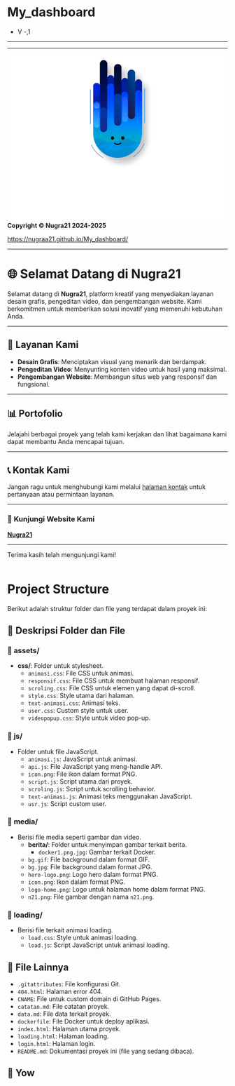 # My_dashboard
 - V -,1

---
---

![CopyrightLogo](assets\media\n21.png)  
**Copyright © Nugra21 2024-2025**

https://nugraa21.github.io/My_dashboard/

---

# 🌐 **Selamat Datang di Nugra21**

Selamat datang di **Nugra21**, platform kreatif yang menyediakan layanan desain grafis, pengeditan video, dan pengembangan website. Kami berkomitmen untuk memberikan solusi inovatif yang memenuhi kebutuhan Anda.

---

## 💼 **Layanan Kami**
- **Desain Grafis**: Menciptakan visual yang menarik dan berdampak.
- **Pengeditan Video**: Menyunting konten video untuk hasil yang maksimal.
- **Pengembangan Website**: Membangun situs web yang responsif dan fungsional.

---

## 📊 **Portofolio**
Jelajahi berbagai proyek yang telah kami kerjakan dan lihat bagaimana kami dapat membantu Anda mencapai tujuan.

---

## 📞 **Kontak Kami**
Jangan ragu untuk menghubungi kami melalui [halaman kontak](https://nugra.online/contact) untuk pertanyaan atau permintaan layanan.

---

### 🔗 **Kunjungi Website Kami**
[**Nugra21**](https://nugra.online)

---

Terima kasih telah mengunjungi kami!

```
```
# Project Structure

Berikut adalah struktur folder dan file yang terdapat dalam proyek ini:

## 📄 Deskripsi Folder dan File

### 📁 **assets/**
- **css/**: Folder untuk stylesheet.
  - `animasi.css`: File CSS untuk animasi.
  - `responsif.css`: File CSS untuk membuat halaman responsif.
  - `scroling.css`: File CSS untuk elemen yang dapat di-scroll.
  - `style.css`: Style utama dari halaman.
  - `text-animasi.css`: Animasi teks.
  - `user.css`: Custom style untuk user.
  - `videopopup.css`: Style untuk video pop-up.

### 📁 **js/**
- Folder untuk file JavaScript.
  - `animasi.js`: JavaScript untuk animasi.
  - `api.js`: File JavaScript yang meng-handle API.
  - `icon.png`: File ikon dalam format PNG.
  - `script.js`: Script utama dari proyek.
  - `scroling.js`: Script untuk scrolling behavior.
  - `text-animasi.js`: Animasi teks menggunakan JavaScript.
  - `usr.js`: Script custom user.

### 📁 **media/**
- Berisi file media seperti gambar dan video.
  - **berita/**: Folder untuk menyimpan gambar terkait berita.
    - `docker1.png.jpg`: Gambar terkait Docker.
  - `bg.gif`: File background dalam format GIF.
  - `bg.jpg`: File background dalam format JPG.
  - `hero-logo.png`: Logo hero dalam format PNG.
  - `icon.png`: Ikon dalam format PNG.
  - `logo-home.png`: Logo untuk halaman home dalam format PNG.
  - `n21.png`: File gambar dengan nama `n21.png`.

### 📁 **loading/**
- Berisi file terkait animasi loading.
  - `load.css`: Style untuk animasi loading.
  - `load.js`: Script JavaScript untuk animasi loading.

## 📑 File Lainnya
- `.gitattributes`: File konfigurasi Git.
- `404.html`: Halaman error 404.
- `CNAME`: File untuk custom domain di GitHub Pages.
- `catatan.md`: File catatan proyek.
- `data.md`: File data terkait proyek.
- `dockerfile`: File Docker untuk deploy aplikasi.
- `index.html`: Halaman utama proyek.
- `loading.html`: Halaman loading.
- `login.html`: Halaman login.
- `README.md`: Dokumentasi proyek ini (file yang sedang dibaca).

## 🎉 Yow
